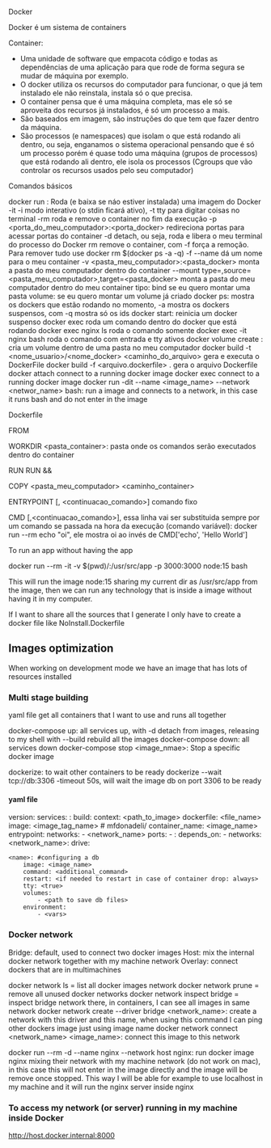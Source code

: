 Docker

Docker é um sistema de containers

Container:
- Uma unidade de software que empacota código e todas as dependências de uma aplicação para que rode de forma segura se mudar de máquina por exemplo.
- O docker utiliza os recursos do computador para funcionar, o que já tem instalado ele não reinstala, instala só o que precisa.
- O container pensa que é uma máquina completa, mas ele só se aproveita dos recursos já instalados, é só um processo a mais.
- São baseados em imagem, são instruções do que tem que fazer dentro da máquina.
- São processos (e namespaces) que isolam o que está rodando ali dentro, ou seja, enganamos o sistema operacional pensando que é só um processo porém é quase todo uma máquina (grupos de processos) que está rodando ali dentro, ele isola os processos (Cgroups que vão controlar os recursos usados pelo seu computador)

Comandos básicos

docker run <opcoes> <imagem>: Roda (e baixa se náo estiver instalada) uma imagem do Docker
    -it -i modo interativo (o stdin ficará ativo), -t tty para digitar coisas no terminal 
    -rm roda e remove o container no fim da execução
    -p <porta_do_meu_computador>:<porta_docker> redireciona portas para acessar portas do container
    -d detach, ou seja, roda e libera o meu terminal do processo do Docker
    rm <id ou nome> remove o container, com -f força a remoção. Para remover tudo use docker rm $(docker ps -a -q) -f
    --name dá um nome para o meu container
    -v <pasta_meu_computador>:<pasta_docker> monta a pasta do meu computador dentro do container
    --mount type=<tipo>,source=<pasta_meu_computador>,target=<pasta_docker> monta a pasta do meu computador dentro do meu container
        tipo: bind se eu quero montar uma pasta
        volume: se eu quero montar um volume já criado
docker ps: mostra os dockers que estão rodando no momento, 
    -a mostra os dockers suspensos, com -q mostra só os ids
docker start: reinicia um docker suspenso
docker exec roda um comando dentro do docker que está rodando 
        docker exec nginx ls roda o comando somente
        docker exec -it nginx bash roda o comando com entrada e tty ativos
docker volume create <volume>: cria um volume dentro de uma pasta no meu computador
docker build -t <nome_usuario>/<nome_docker> <caminho_do_arquivo> gera e executa o DockerFile
docker build -f <arquivo.dockerfile> . gera o arquivo Dockerfile
docker attach <name> connect to a running docker image
docker exec <name> connect to a running docker image
docker run -dit --name <image_name> --network <networ_name> bash: run a image and connects to a network, in this case it runs bash and do not enter in the image

Dockerfile

FROM <baseimage>

WORKDIR <pasta_container>: pasta onde os comandos serão executados dentro do container

RUN <comandos>
RUN <comando> && \
    <comando>

COPY <pasta_meu_computador> <caminho_container>

ENTRYPOINT [<comando>, <continuacao_comando>] comando fixo

CMD [<comando>,<continuacao_comando>], essa linha vai ser substituida sempre por um comando se passada na hora da execução (comando variável):
    docker run --rm <container> echo "oi", ele mostra oi ao invés de CMD['echo', 'Hello World']

To run an app without having the app

docker run --rm -it -v $(pwd)/:/usr/src/app -p 3000:3000 node:15 bash

This will run the image node:15 sharing my current dir as /usr/src/app from the image, then we can run any technology that is inside a image without having it in my computer.

If I want to share all the sources that I generate I only have to create a docker file like NoInstall.Dockerfile

## Images optimization

When working on development mode we have an image that has lots of resources installed

### Multi stage building

yaml file get all containers that I want to use and runs all together

docker-compose up: all services up, 
    with -d detach from images, releasing to my shell
    with --build rebuild all the images
docker-compose down: all services down
docker-compose stop <image_nmae>: Stop a specific docker image 

dockerize: to wait other containers to be ready
dockerize --wait tcp://db:3306 -timeout 50s, will wait the image db on port 3306 to be ready

#### yaml file

version: <number>
services:
    <name>:
        build: 
            context: <path_to_image>
            dockerfile: <file_name>
        image: <image_tag_name>  # mfdonadeli/<image>
        container_name: <image_name>
        entrypoint: <command>
        networks:
            - <network_name>
        ports: 
            - <port>:<port>
        depends_on: 
            - <name>
    networks:
        <network_name>:
            drive: <driver>
    
    <name>: #configuring a db
        image: <image_name>
        command: <additional_command>
        restart: <if needed to restart in case of container drop: always>
        tty: <true>
        volumes: 
            - <path to save db files>
        environment:
            - <vars>

### Docker network

Bridge: default, used to connect two docker images
Host: mix the internal docker network together with my machine network
Overlay: connect dockers that are in multimachines

docker network ls = list all docker images network
docker network prune = remove all unused docker networks
docker network inspect bridge = inspect bridge network there, in containers, I can see all images in same network
docker network create --driver bridge <network_name>: create a network with this driver and this name, when using this command I can ping other dockers image just using image name
docker network connect <network_name> <image_name>: connect this image to this network

docker run --rm -d --name nginx --network host nginx: run docker image nginx mixing their network with my machine network (do not work on mac), in this case this will not enter in the image directly and the image will be remove once stopped. This way I will be able for example to use localhost in my machine and it will run the nginx server inside nginx

### To access my network (or server) running in my machine inside Docker

http://host.docker.internal:8000